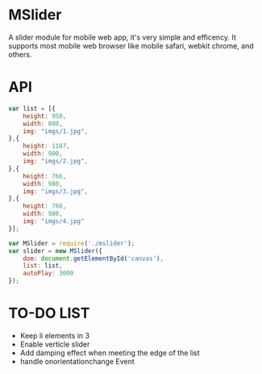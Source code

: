 MSlider
=======
A slider module for mobile web app, it's very simple and efficency.
It supports most mobile web browser like mobile safari, webkit chrome, and others.

API
========
```javascript
var list = [{
	height: 950,
	width: 800,
	img: "imgs/1.jpg",
},{
	height: 1187,
	width: 900,
	img: "imgs/2.jpg",
},{
	height: 766,
	width: 980,
	img: "imgs/3.jpg",
},{
	height: 766,
	width: 980,
	img: "imgs/4.jpg"
}];

var MSlider = require('./mslider');
var slider = new MSlider({
	dom: document.getElementById('canvas'),
	list: list,
	autoPlay: 3000
});
```

TO-DO LIST
==========
* Keep li elements in 3
* Enable verticle slider
* Add damping effect when meeting the edge of the list
* handle onorientationchange Event
